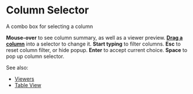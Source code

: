 <!-- TITLE: Column Selector -->
<!-- SUBTITLE: -->

# Column Selector

A combo box for selecting a column

**Mouse-over** to see column summary, as well as a viewer preview.
**[Drag a column](../../overview/drag-and-drop.md)** into a selector to change it.
**Start typing** to filter columns.
**Esc** to reset column filter, or hide popup.
**Enter** to accept current choice.
**Space** to pop up column selector.

See also:

* [Viewers](../viewers.md)
* [Table View](../../overview/table-view.md)
